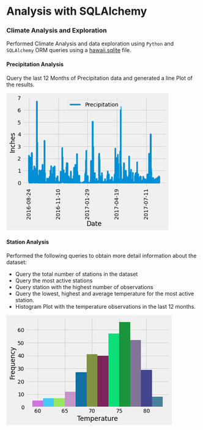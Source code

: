 # Analysis with SQLAlchemy
### Climate Analysis and Exploration
Performed Climate Analysis and data exploration using `Python` and `SQLAlchemy` ORM queries using a [hawaii.sqlite](Resources/hawaii.sqlite) file.

#### Precipitation Analysis
Query the last 12 Months of Precipitation data and generated a line Plot of the results.

<img src="plots/Precipitation.png" alt="Precipitation Plot"/>
 
#### Station Analysis
Performed the following queries to obtain more detail information about the dataset:
* Query the total number of stations in the dataset
* Query the most active stations
* Query station with the highest number of observations
* Query the lowest, highest and average temperature for the most active station.
* Histogram Plot with the temperature observations in the last 12 months.

<img src="plots/station_tobs.png" alt="Station TOBS"/>
